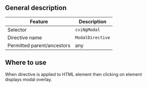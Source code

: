 ## General description

| Feature                    | Description      |
|----------------------------|------------------|
| Selector                   | `cviNgModal`   |
| Directive name             | `ModalDirective` |
| Permitted parent/ancestors | any              |

## Where to use

When directive is applied to HTML element then clicking on element displays modal overlay.
